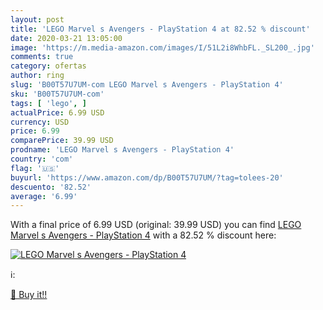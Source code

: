 ```yaml
---
layout: post
title: 'LEGO Marvel s Avengers - PlayStation 4 at 82.52 % discount'
date: 2020-03-21 13:05:00
image: 'https://m.media-amazon.com/images/I/51L2i8WhbFL._SL200_.jpg'
comments: true
category: ofertas
author: ring
slug: 'B00T57U7UM-com LEGO Marvel s Avengers - PlayStation 4'
sku: 'B00T57U7UM-com'
tags: [ 'lego', ]
actualPrice: 6.99 USD
currency: USD
price: 6.99
comparePrice: 39.99 USD
prodname: 'LEGO Marvel s Avengers - PlayStation 4'
country: 'com'
flag: '🇺🇸'
buyurl: 'https://www.amazon.com/dp/B00T57U7UM/?tag=tolees-20'
descuento: '82.52'
average: '6.99'
---
```


With a final price of 6.99 USD (original: 39.99 USD) you can find [LEGO Marvel s Avengers - PlayStation 4](https://www.amazon.com/dp/B00T57U7UM/?tag=tolees-20) with a  82.52 % discount here:

[![LEGO Marvel s Avengers - PlayStation 4](https://m.media-amazon.com/images/I/51L2i8WhbFL._SL200_.jpg)](https://www.amazon.com/dp/B00T57U7UM/?tag=tolees-20)

ℹ️:


[🛒 Buy it!!](https://www.amazon.com/dp/B00T57U7UM/?tag=tolees-20)
